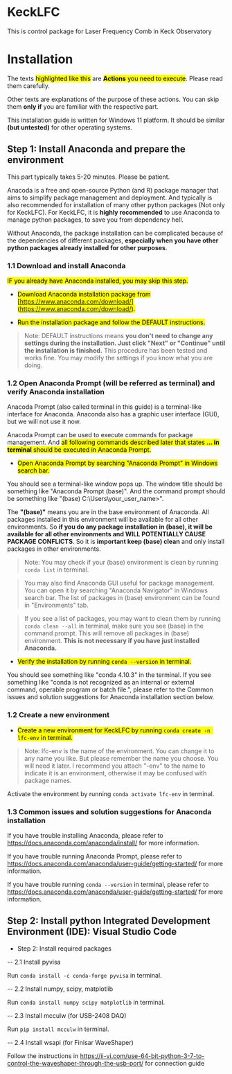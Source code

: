 # KeckLFC
This is control package for Laser Frequency Comb in Keck Observatory

# Installation

The texts <mark> highlighted like this</mark> are <mark>**Actions** you need to execute</mark>. Please read them carefully.

Other texts are explanations of the purpose of these actions. You can skip them **only if** you are familiar with the respective part.

This installation guide is written for Windows 11 platform. It should be similar **(but untested)** for other operating systems.


## Step 1: Install Anaconda and prepare the environment

This part typically takes 5-20 minutes. Please be patient.

Anacoda is a free and open-source Python (and R) package manager that aims to simplify package management and deployment. And typically is also recommended for installation of many other python packages (Not only for KeckLFC). For KeckLFC, it is **highly recommended** to use Anaconda to manage python packages, to save you from dependency hell.

Without Anaconda, the package installation can be complicated because of the dependencies of different packages, **especially when you have other python packages already installed for other purposes**.


### 1.1 Download and install Anaconda

<mark>IF you already have Anaconda installed, you may skip this step.</mark>

- <mark> Download Anaconda installation package from [https://www.anaconda.com/download/] (https://www.anaconda.com/download/). 
</mark>

- <mark> Run the installation package and follow the DEFAULT instructions.
</mark>

> Note: DEFAULT instructions means **you don't need to change any settings during the installation. Just click "Next" or "Continue" until the installation is finished.** This procedure has been tested and works fine. You may modify the settings if you know what you are doing.


### 1.2 Open Anaconda Prompt (will be referred as terminal) and verify Anaconda installation

Anacoda Prompt (also called terminal in this guide) is a terminal-like interface for Anaconda. Anaconda also has a graphic user interface (GUI), but we will not use it now.

Anacoda Prompt can be used to execute commands for package management. And <mark>all following commands described later that states **... in terminal** should be executed in Anaconda Prompt.</mark>

- <mark> Open Anaconda Prompt by searching "Anaconda Prompt" in Windows search bar. </mark>

You should see a terminal-like window pops up. The window title should be something like "Anaconda Prompt (base)". And the command prompt should be something like "(base) C:\Users\your_user_name>".

 The **"(base)"** means you are in the base environment of Anaconda. All packages installed in this environment will be available for all other environments. So **if you do any package installation in (base), it will be available for all other environments and WILL POTENTIALLY CAUSE PACKAGE CONFLICTS**. So it is **important keep (base) clean** and only install packages in other environments.

 > Note: You may check if your (base) environment is clean by running `conda list` in terminal. 
 
 >You may also find Anaconda GUI useful for package management. You can open it by searching "Anaconda Navigator" in Windows search bar. The list of packages in (base) environment can be found in "Environments" tab.

> If you see a list of packages, you may want to clean them by running `conda clean --all` in terminal, make sure you see (base) in the command prompt. This will remove all packages in (base) environment. **This is not necessary if you have just installed Anaconda.**


- <mark> Verify the installation by running `conda --version` in terminal.</mark>

You should see something like "conda 4.10.3" in the terminal. If you see something like "conda is not recognized as an internal or external command, operable program or batch file.", please refer to the Common issues and solution suggestions for Anaconda installation section below.

### 1.2 Create a new environment

- <mark>Create a new environment for KeckLFC by running `conda create -n lfc-env` in terminal.</mark>

> Note: lfc-env is the name of the environment. You can change it to any name you like. But please remember the name you choose. You will need it later. I recommend you attach "-env" to the name to indicate it is an environment, otherwise it may be confused with package names.

Activate the environment by running `conda activate lfc-env` in terminal.

### 1.3 Common issues and solution suggestions for Anaconda installation

If you have trouble installing Anaconda, please refer to https://docs.anaconda.com/anaconda/install/ for more information.

If you have trouble running Anaconda Prompt, please refer to https://docs.anaconda.com/anaconda/user-guide/getting-started/ for more information.

If you have trouble running `conda --version` in terminal, please refer to https://docs.anaconda.com/anaconda/user-guide/getting-started/ for more information.

## Step 2: Install python Integrated Development Environment (IDE): Visual Studio Code


- Step 2: Install required packages

-- 2.1 Install pyvisa

Run `conda install -c conda-forge pyvisa` in terminal.

-- 2.2 Install numpy, scipy, matplotlib

Run `conda install numpy scipy matplotlib` in terminal.

-- 2.3 Install mcculw (for USB-2408 DAQ)

Run `pip install mcculw` in terminal.

-- 2.4 Install wsapi (for Finisar WaveShaper)

Follow the instructions in https://ii-vi.com/use-64-bit-python-3-7-to-control-the-waveshaper-through-the-usb-port/ for connection guide






